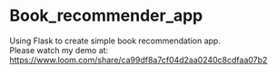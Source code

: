 # Book_recommender_app
Using Flask to create simple book recommendation app.<br>
Please watch my demo at: https://www.loom.com/share/ca99df8a7cf04d2aa0240c8cdfaa07b2

